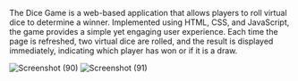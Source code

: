 The Dice Game is a web-based application that allows players to roll virtual dice to determine a winner. 
Implemented using HTML, CSS, and JavaScript, the game provides a simple yet engaging user experience. 
Each time the page is refreshed, two virtual dice are rolled, and the result is displayed immediately, indicating which player has won or if it is a draw.


![Screenshot (90)](https://github.com/user-attachments/assets/9c058c31-73da-45c4-ba0e-ee74e2158292)
![Screenshot (91)](https://github.com/user-attachments/assets/dbd5a4c2-a221-44a2-96ed-e88d011d8dcb)
